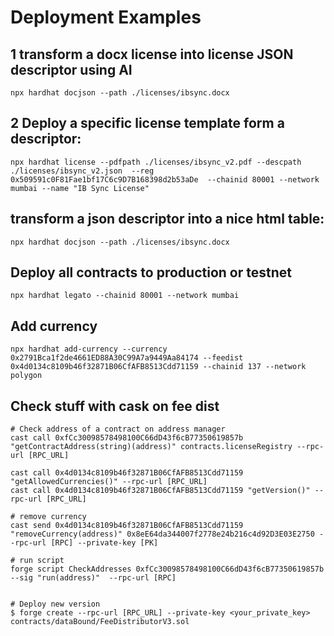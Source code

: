 # Deployment Examples

## 1 transform a docx license into license JSON descriptor using AI 
```shell
npx hardhat docjson --path ./licenses/ibsync.docx      
```
## 2 Deploy a specific license template form a descriptor:
```shell
npx hardhat license --pdfpath ./licenses/ibsync_v2.pdf --descpath ./licenses/ibsync_v2.json  --reg 0x509591c0F81Fae1bf17C6c9D7B168398d2b53aDe  --chainid 80001 --network mumbai --name "IB Sync License"
```
## transform a json descriptor into a nice html table:
```shell
npx hardhat docjson --path ./licenses/ibsync.docx      
```
## Deploy all contracts to production or testnet
```shell
npx hardhat legato --chainid 80001 --network mumbai         
```
## Add currency
```shell
npx hardhat add-currency --currency 0x2791Bca1f2de4661ED88A30C99A7a9449Aa84174 --feedist 0x4d0134c8109b46f32871B06CfAFB8513Cdd71159 --chainid 137 --network polygon  
```

## Check stuff with cask on fee dist
```shell
# Check address of a contract on address manager
cast call 0xfCc30098578498100C66dD43f6cB77350619857b "getContractAddress(string)(address)" contracts.licenseRegistry --rpc-url [RPC_URL]

cast call 0x4d0134c8109b46f32871B06CfAFB8513Cdd71159 "getAllowedCurrencies()" --rpc-url [RPC_URL]
cast call 0x4d0134c8109b46f32871B06CfAFB8513Cdd71159 "getVersion()" --rpc-url [RPC_URL]

# remove currency
cast send 0x4d0134c8109b46f32871B06CfAFB8513Cdd71159 "removeCurrency(address)" 0x8eE64da344007f2778e24b216c4d92D3E03E2750 --rpc-url [RPC] --private-key [PK]

# run script
forge script CheckAddresses 0xfCc30098578498100C66dD43f6cB77350619857b --sig "run(address)"  --rpc-url [RPC]


# Deploy new version
$ forge create --rpc-url [RPC_URL] --private-key <your_private_key> contracts/dataBound/FeeDistributorV3.sol
 
 ```
